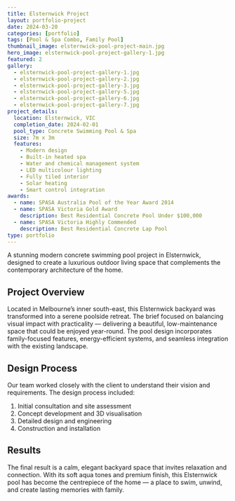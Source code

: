 ```yaml
---
title: Elsternwick Project
layout: portfolio-project
date: 2024-03-20
categories: [portfolio]
tags: [Pool & Spa Combo, Family Pool]
thumbnail_image: elsternwick-pool-project-main.jpg
hero_image: elsternwick-pool-project-gallery-1.jpg
featured: 2
gallery:
  - elsternwick-pool-project-gallery-1.jpg
  - elsternwick-pool-project-gallery-2.jpg
  - elsternwick-pool-project-gallery-3.jpg
  - elsternwick-pool-project-gallery-5.jpg
  - elsternwick-pool-project-gallery-6.jpg
  - elsternwick-pool-project-gallery-7.jpg
project_details:
  location: Elsternwick, VIC
  completion_date: 2024-02-01
  pool_type: Concrete Swimming Pool & Spa
  size: 7m x 3m
  features:
    - Modern design
    - Built-in heated spa
    - Water and chemical management system
    - LED multicolour lighting
    - Fully tiled interior
    - Solar heating
    - Smart control integration
awards:
  - name: SPASA Australia Pool of the Year Award 2014
  - name: SPASA Victoria Gold Award
    description: Best Residential Concrete Pool Under $100,000
  - name: SPASA Victoria Highly Commended
    description: Best Residential Concrete Lap Pool
type: portfolio
---
```


A stunning modern concrete swimming pool project in Elsternwick, designed to create a luxurious outdoor living space that complements the contemporary architecture of the home.

## Project Overview

Located in Melbourne’s inner south-east, this Elsternwick backyard was transformed into a serene poolside retreat. The brief focused on balancing visual impact with practicality — delivering a beautiful, low-maintenance space that could be enjoyed year-round. The pool design incorporates family-focused features, energy-efficient systems, and seamless integration with the existing landscape.

## Design Process

Our team worked closely with the client to understand their vision and requirements. The design process included:

1. Initial consultation and site assessment
2. Concept development and 3D visualisation
3. Detailed design and engineering
4. Construction and installation

## Results

The final result is a calm, elegant backyard space that invites relaxation and connection. With its soft aqua tones and premium finish, this Elsternwick pool has become the centrepiece of the home — a place to swim, unwind, and create lasting memories with family.
